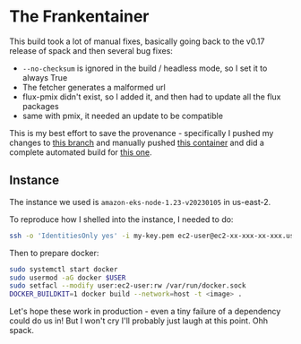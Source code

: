 # The Frankentainer

This build took a lot of manual fixes, basically going back
to the v0.17 release of spack and then several bug fixes:

- `--no-checksum` is ignored in the build / headless mode, so I set it to always True
- The fetcher generates a malformed url
- flux-pmix didn't exist, so I added it, and then had to update all the flux packages
- same with pmix, it needed an update to be compatible

This is my best effort to save the provenance - specifically I pushed my changes
to [this branch](https://github.com/flux-framework/spack/tree/manual-fixes-lammps-efa-jan-2023)
and manually pushed [this container](https://github.com/rse-ops/spack-flux-container/pkgs/container/spack-ubuntu-libfabric/66223339?tag=lammps-zen3) and did a complete automated build for [this one](https://github.com/rse-ops/spack-flux-container/pkgs/container/spack-ubuntu-libfabric/66232607?tag=lammps-zen3-final).

## Instance

The instance we used is `amazon-eks-node-1.23-v20230105` in us-east-2.

To reproduce how I shelled into the instance, I needed to do:

```bash
ssh -o 'IdentitiesOnly yes' -i my-key.pem ec2-user@ec2-xx-xxx-xx-xxx.us-east-2.compute.amazonaws.com
```

Then to prepare docker:

```bash
sudo systemctl start docker
sudo usermod -aG docker $USER
sudo setfacl --modify user:ec2-user:rw /var/run/docker.sock
DOCKER_BUILDKIT=1 docker build --network=host -t <image> .
```

Let's hope these work in production - even a tiny failure of a dependency could
do us in! But I won't cry I'll probably just laugh at this point. Ohh spack.  
